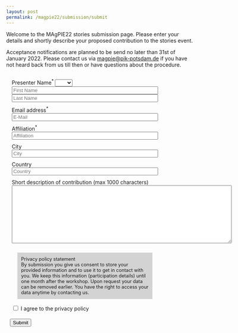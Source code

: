 ```yaml
---
layout: post
permalink: /magpie22/submission/submit
---
```


<style>
 .form {
   padding: 10px;
   width: 80%;
 }
 .privacy {
   padding: 10px;
   margin: 20px 20px 10px 20px;
   background-color: lightgrey;
   font-size: 90%;
 }
 .input {
   width: 100%;
 }

 .form-group {
   padding: 5px;
 }
</style>

Welcome to the MAgPIE22 stories submission page. Please enter your details and shortly describe your proposed contribution to the stories event.

Acceptance notifications are planned to be send no later than 31st of January 2022. Please contact us via <magpie@pik-potsdam.de> if you have not heard back from us till then or have questions about the procedure.

<form class="form" accept-charset="UTF-8" action="https://rse.pik-potsdam.de/magpie/registration/2022contribution.php" method="POST" enctype="multipart/form-data">

  <div class="form-group">
    <label>Presenter Name<sup>*</sup></label>
    <select name="title">
       <option></option>
       <option>Ms</option>
       <option>Mr</option>
       <option>Dr</option>
       <option>Prof</option>
    </select>
    <input class="input" type="text" name="first_name" placeholder="First Name" required>
    <input class="input" type="text" name="last_name" placeholder="Last Name" required>
  </div>
  <div class="form-group">
    <label>Email address<sup>*</sup></label>
    <input class="input" type="email" name="email" placeholder="E-Mail" required>
  </div>
  <div class="form-group">
    <label>Affiliation<sup>*</sup></label>
    <input class="input" type="text" name="affiliation" placeholder="Affiliation" required>
  </div>
  <div class="form-group">
    <label>City</label>
    <input class="input" type="text" name="city" placeholder="City" required>
  </div>
  <div class="form-group">
    <label>Country</label>
    <input class="input" type="text" name="country" placeholder="Country" required>
  </div>

  <div class="form-group">
    <label>Short description of contribution (max 1000 characters)</label>
    <textarea name="abstract" rows="10" cols="71" maxlength="1000"></textarea>
  </div>

  <div class="privacy">
  <div> Privacy policy statement </div>
  By submission you give us consent to store your provided information and to use it to get in contact with you.
  We keep this information (participation details) until one month after the workshop. Upon request your data can be removed earlier.
  You have the right to access your data anytime by contacting us.
  </div>
  <div class="form-group">
    <input type="checkbox" name="dataprotectionpolicy" required>
    <label>I agree to the privacy policy</label>
  </div>

  <button type="submit" class="btn btn-primary">Submit</button>
</form>
